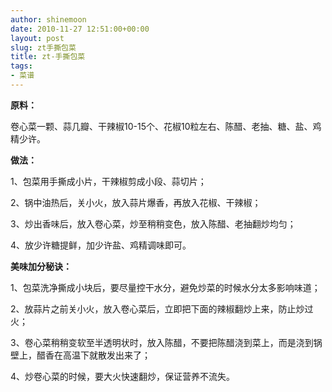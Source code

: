 ```yaml
---
author: shinemoon
date: 2010-11-27 12:51:00+00:00
layout: post
slug: zt手撕包菜
title: zt-手撕包菜
tags:
- 菜谱
---
```


**原料：**  
  
卷心菜一颗、蒜几瓣、干辣椒10-15个、花椒10粒左右、陈醋、老抽、糖、盐、鸡精少许。  
  
**做法：**  
  
1、包菜用手撕成小片，干辣椒剪成小段、蒜切片；  
  
2、锅中油热后，关小火，放入蒜片爆香，再放入花椒、干辣椒；  
  
3、炒出香味后，放入卷心菜，炒至稍稍变色，放入陈醋、老抽翻炒均匀；  
  
4、放少许糖提鲜，加少许盐、鸡精调味即可。  
  
**美味加分秘诀：**  
  
1、包菜洗净撕成小块后，要尽量控干水分，避免炒菜的时候水分太多影响味道；  
  
2、放蒜片之前关小火，放入卷心菜后，立即把下面的辣椒翻炒上来，防止炒过火；  
  
3、卷心菜稍稍变软至半透明状时，放入陈醋，不要把陈醋浇到菜上，而是浇到锅壁上，醋香在高温下就散发出来了；  
  
4、炒卷心菜的时候，要大火快速翻炒，保证营养不流失。
